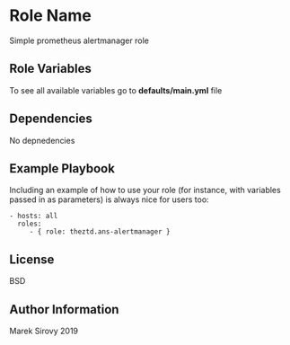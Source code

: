 Role Name
=========

Simple prometheus alertmanager role

Role Variables
--------------

To see all available variables go to **defaults/main.yml** file

Dependencies
------------

No depnedencies

Example Playbook
----------------

Including an example of how to use your role (for instance, with variables passed in as parameters) is always nice for users too:

    - hosts: all
      roles:
         - { role: theztd.ans-alertmanager }

License
-------

BSD

Author Information
------------------

Marek Sirovy 2019
